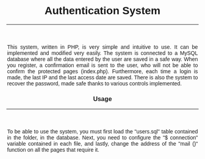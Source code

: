 <html>
  <body style="font-family:Arial;">
    <center>
      <div style="margin-top:100px;">
        <h1>Authentication System</h1>
        <div style="border-bottom:2px solid grey;"></div>
        <div style="margin-top:50px;width:500px;height:auto;text-align:justify;">
          <span>This system, written in PHP, is very simple and intuitive to use. It can be implemented and modified very easily. The                     system is connected to a MySQL database where all the data entered by the user are saved in a safe way. When you register,                 a confirmation email is sent to the user, who will not be able to confirm the protected pages (index.php). Furthermore,                   each time a login is made, the last IP and the last access date are saved. There is also the system to recover the                         password, made safe thanks to various controls implemented.
          </span>
        </div>
        <div>
          <h3>Usage</h3>
          <div style="border-bottom:2px solid grey;"></div>
          <div id="usage" style="margin-top:50px;width:500px;height:auto;text-align:justify;">
            <span>To be able to use the system, you must first load the "users.sql" table contained in the folder, in the database. Next,                   you need to configure the "$ connection" variable contained in each file, and lastly, change the address of the "mail                     ()" function on all the pages that require it.
            </span>
          </div>
        </div>
      </div>
    </center>
</html>
